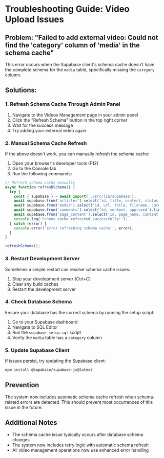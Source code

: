 # Troubleshooting Guide: Video Upload Issues

## Problem: "Failed to add external video: Could not find the 'category' column of 'media' in the schema cache"

This error occurs when the Supabase client's schema cache doesn't have the complete schema for the `media` table, specifically missing the `category` column.

## Solutions:

### 1. Refresh Schema Cache Through Admin Panel

1. Navigate to the Videos Management page in your admin panel
2. Click the "Refresh Schema" button in the top right corner
3. Wait for the success message
4. Try adding your external video again

### 2. Manual Schema Cache Refresh

If the above doesn't work, you can manually refresh the schema cache:

1. Open your browser's developer tools (F12)
2. Go to the Console tab
3. Run the following commands:

```javascript
// Refresh schema cache manually
async function refreshSchema() {
  try {
    const { supabase } = await import('./src/lib/supabase');
    await supabase.from('articles').select('id, title, content, status').limit(1);
    await supabase.from('media').select('id, url, title, filename, category, description').limit(1);
    await supabase.from('comments').select('id, content, approved').limit(1);
    await supabase.from('page_content').select('id, page_name, content').limit(1);
    console.log('Schema cache refreshed successfully!');
  } catch (error) {
    console.error('Error refreshing schema cache:', error);
  }
}

refreshSchema();
```

### 3. Restart Development Server

Sometimes a simple restart can resolve schema cache issues:

1. Stop your development server (Ctrl+C)
2. Clear any build caches
3. Restart the development server

### 4. Check Database Schema

Ensure your database has the correct schema by running the setup script:

1. Go to your Supabase dashboard
2. Navigate to SQL Editor
3. Run the `supabase-setup.sql` script
4. Verify the `media` table has a `category` column

### 5. Update Supabase Client

If issues persist, try updating the Supabase client:

```bash
npm install @supabase/supabase-js@latest
```

## Prevention

The system now includes automatic schema cache refresh when schema-related errors are detected. This should prevent most occurrences of this issue in the future.

## Additional Notes

- The schema cache issue typically occurs after database schema changes
- The system now includes retry logic with automatic schema refresh
- All video management operations now use enhanced error handling